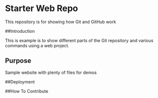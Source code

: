 # Starter Web Repo

This repository is for showing how Git and GitHub work

##Introduction

This is example is to show different parts of the Git repository and various commands using a web project.

## Purpose

Sample website with plenty of files for demos

##Deployment

##How To Contribute